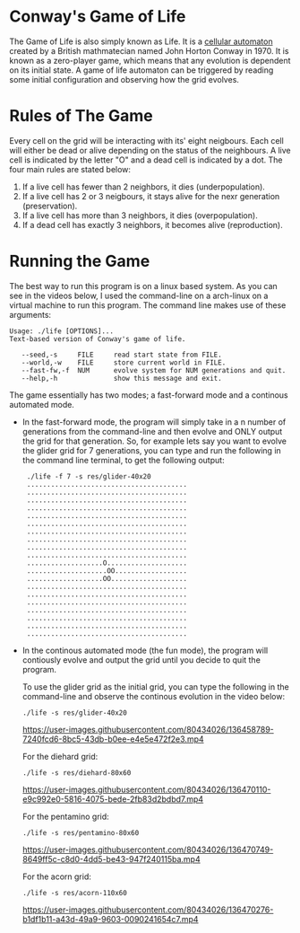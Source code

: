 # Conway's Game of Life
The Game of Life is also simply known as Life. It is a [cellular automaton](https://en.wikipedia.org/wiki/Cellular_automaton) created by a British mathmatecian named John Horton Conway in 1970. It is known as a zero-player game, which means that any evolution is dependent on its initial state. A game of life automaton can be triggered by reading some initial configuration and observing how the grid evolves. 


# Rules of The Game
Every cell on the grid will be interacting with its' eight neigbours. Each cell will either be dead or alive depending on the status of the neighbours. A live cell is indicated by the letter "O" and a dead cell is indicated by a dot. The four main rules are stated below:

1) If a live cell has fewer than 2 neighbors, it dies (underpopulation).
2) If a live cell has 2 or 3 neigbours, it stays alive for the nexr generation (preservation). 
3) If a live cell has more than 3 neighbors, it dies (overpopulation).
4) If a dead cell has exactly 3 neighbors, it becomes alive (reproduction).


# Running the Game

The best way to run this program is on a linux based system. As you can see in the videos below, I used the command-line on a arch-linux on a virtual machine to run this program.
The command line makes use of these arguments:

<div class="sourceCode" id="cb1"><pre class="sourceCode latex"><code class="sourceCode latex"><span id="cb1-1"><a href="#cb1-1" aria-hidden="true"></a>Usage: ./life [OPTIONS]...</span>
<span id="cb1-2"><a href="#cb1-2" aria-hidden="true"></a>Text-based version of Conway&#39;s game of life.</span>
<span id="cb1-3"><a href="#cb1-3" aria-hidden="true"></a></span>
<span id="cb1-4"><a href="#cb1-4" aria-hidden="true"></a>   --seed,-s     FILE     read start state from FILE.</span>
<span id="cb1-5"><a href="#cb1-5" aria-hidden="true"></a>   --world,-w    FILE     store current world in FILE.</span>
<span id="cb1-6"><a href="#cb1-6" aria-hidden="true"></a>   --fast-fw,-f  NUM      evolve system for NUM generations and quit.</span>
<span id="cb1-7"><a href="#cb1-7" aria-hidden="true"></a>   --help,-h              show this message and exit.</span></code></pre></div>


The game essentially has two modes; a fast-forward mode and a continous automated mode. 

* In the fast-forward mode, the program will simply take in a n number of generations from the command-line and then evolve and ONLY output the grid for that generation. So, for example lets say you want to evolve the glider grid for 7 generations, you can type and run the following in the command line terminal, to get the following output:
 
       ./life -f 7 -s res/glider-40x20 
       ........................................
       ........................................
       ........................................
       ........................................
       ........................................
       ........................................
       ........................................
       ........................................
       ........................................
       ........................................
       ...................O....................
       ....................OO..................
       ...................OO...................
       ........................................
       ........................................
       ........................................
       ........................................
       ........................................
       ........................................
       ........................................


* In the continous automated mode (the fun mode), the program will contiously evolve and output the grid until you decide to quit the program. 



    To use the glider grid as the initial grid, you can type the following in the command-line and observe the continous evolution in the video below:
    
    ```./life -s res/glider-40x20```
    
    

  https://user-images.githubusercontent.com/80434026/136458789-7240fcd6-8bc5-43db-b0ee-e4e5e472f2e3.mp4
  
  
  
    For the diehard grid:
    
     ```./life -s res/diehard-80x60```
     
     

  https://user-images.githubusercontent.com/80434026/136470110-e9c992e0-5816-4075-bede-2fb83d2bdbd7.mp4
  
  
  For the pentamino grid:
  
   ```./life -s res/pentamino-80x60```
   
   

  https://user-images.githubusercontent.com/80434026/136470749-8649ff5c-c8d0-4dd5-be43-947f240115ba.mp4


  
  
 
  
    For the acorn grid:
    
     ```./life -s res/acorn-110x60```
     
     

  https://user-images.githubusercontent.com/80434026/136470276-b1df1b11-a43d-49a9-9603-0090241654c7.mp4


    


    
  
  


